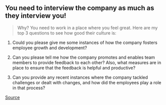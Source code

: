 ## You need to interview the company as much as they interview you!

> Why? You need to work in a place where you feel great. Here are my top 3 questions to see how good their culture is:

1. Could you please give me some instances of how the company fosters employee growth and development?

2. Can you please tell me how the company promotes and enables team members to provide feedback to each other? Also, what measures are in place to ensure that the feedback is helpful and productive?

3. Can you provide any recent instances where the company tackled challenges or dealt with changes, and how did the employees play a role in that process?

[Source](https://www.linkedin.com/posts/thedanielbotero_dear-candidate-you-need-to-interview-the-activity-7166793833777725443-jJQb?utm_source=share&utm_medium=member_desktop)
